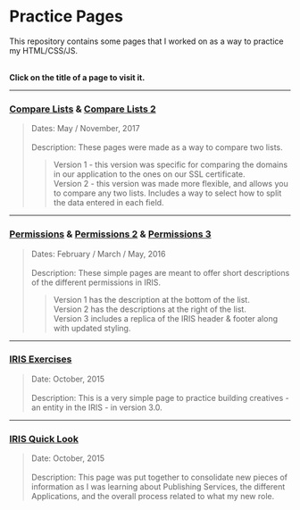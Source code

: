 # Practice Pages

This repository contains some pages that I worked on as a way to practice my HTML/CSS/JS. <br/><br/>

**Click on the title of a page to visit it.**

----

### [Compare Lists](https://dejai.github.io/iris/pages/practice/compareLists.html) & [Compare Lists 2](https://dejai.github.io/iris/pages/practice/comparelists2.html)
> Dates: May / November, 2017 <br/><br/>
> Description: These pages were made as a way to compare two lists. <br/>
> > Version 1 - this version was specific for comparing the domains in our application to the ones on our SSL certificate.<br/>
> Version 2 - this version was made more flexible, and allows you to compare any two lists. Includes a way to select how to split the data entered in each field.

----

### [Permissions](https://dejai.github.io/iris/pages/practice/permissions.html) & [Permissions 2](https://dejai.github.io/iris/pages/practice/permissions2.html) & [Permissions 3](https://dejai.github.io/iris/pages/practice/permissions3.html)
> Dates: February / March / May, 2016 <br/><br/>
> Description: These simple pages are meant to offer short descriptions of the different permissions in IRIS.<br/>
> > Version 1 has the description at the bottom of the list. <br/>
> Version 2 has the descriptions at the right of the list.  <br/>
> Version 3 includes a replica of the IRIS header & footer along with updated styling.


----

### [IRIS Exercises](https://dejai.github.io/iris/pages/practice/iris_exercises.html)
> Date: October, 2015 <br/><br/>
> Description: This is a very simple page to practice building creatives - an entity in the IRIS - in version 3.0.

----

### [IRIS Quick Look](https://dejai.github.io/iris/pages/practice/iris_quicklook.html)
> Date: October, 2015 <br/><br/>
> Description: This page was put together to consolidate new pieces of information as I was learning about Publishing Services, the different Applications, and the overall process related to what my new role.





